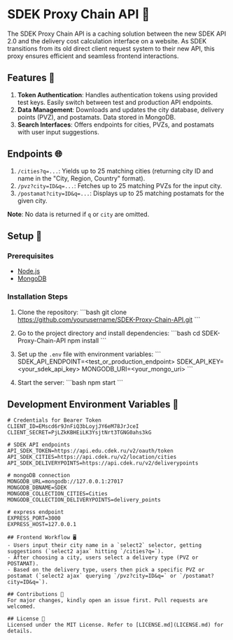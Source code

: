 # SDEK Proxy Chain API 🚀

The SDEK Proxy Chain API is a caching solution between the new SDEK API 2.0 and the delivery cost calculation interface on a website. As SDEK transitions from its old direct client request system to their new API, this proxy ensures efficient and seamless frontend interactions.

## Features 🌟
1. **Token Authentication**: Handles authentication tokens using provided test keys. Easily switch between test and production API endpoints.
2. **Data Management**: Downloads and updates the city database, delivery points (PVZ), and postamats. Data stored in MongoDB.
3. **Search Interfaces**: Offers endpoints for cities, PVZs, and postamats with user input suggestions.

## Endpoints 🌐
1. `/cities?q=...`: Yields up to 25 matching cities (returning city ID and name in the "City, Region, Country" format).
2. `/pvz?city=ID&q=...`: Fetches up to 25 matching PVZs for the input city.
3. `/postamat?city=ID&q=...`: Displays up to 25 matching postamats for the given city.

**Note**: No data is returned if `q` or `city` are omitted.

## Setup 🚀
### Prerequisites
- [Node.js](https://nodejs.org/)
- [MongoDB](https://www.mongodb.com/try/download/community)

### Installation Steps
1. Clone the repository:
\```bash
git clone https://github.com/yourusername/SDEK-Proxy-Chain-API.git
\```

2. Go to the project directory and install dependencies:
\```bash
cd SDEK-Proxy-Chain-API
npm install
\```

3. Set up the `.env` file with environment variables:
\```
SDEK_API_ENDPOINT=<test_or_production_endpoint>
SDEK_API_KEY=<your_sdek_api_key>
MONGODB_URI=<your_mongo_uri>
\```

4. Start the server:
\```bash
npm start
\```

## Development Environment Variables 📁

```env
# Credentials for Bearer Token
CLIENT_ID=EMscd6r9JnFiQ3bLoyjJY6eM78JrJceI
CLIENT_SECRET=PjLZkKBHEiLK3YsjtNrt3TGNG0ahs3kG

# SDEK API endpoints
API_SDEK_TOKEN=https://api.edu.cdek.ru/v2/oauth/token
API_SDEK_CITIES=https://api.cdek.ru/v2/location/cities
API_SDEK_DELIVERYPOINTS=https://api.cdek.ru/v2/deliverypoints

# mongoDB connection
MONGODB_URL=mongodb://127.0.0.1:27017
MONGODB_DBNAME=SDEK
MONGODB_COLLECTION_CITIES=Cities
MONGODB_COLLECTION_DELIVERYPOINTS=delivery_points

# express endpoint
EXPRESS_PORT=3000
EXPRESS_HOST=127.0.0.1

## Frontend Workflow 🖥️
- Users input their city name in a `select2` selector, getting suggestions (`select2 ajax` hitting `/cities?q=`).
- After choosing a city, users select a delivery type (PVZ or POSTAMAT).
- Based on the delivery type, users then pick a specific PVZ or postamat (`select2 ajax` querying `/pvz?city=ID&q=` or `/postamat?city=ID&q=`).

## Contributions 🤝
For major changes, kindly open an issue first. Pull requests are welcomed.

## License 📄
Licensed under the MIT License. Refer to [LICENSE.md](LICENSE.md) for details.
